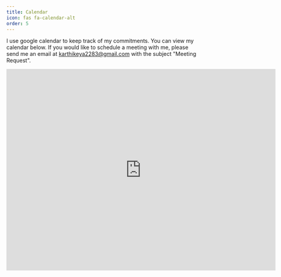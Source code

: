 ```yaml
---
title: Calendar
icon: fas fa-calendar-alt
order: 5
---
```

I use google calendar to keep track of my commitments. You can view my calendar below. If you would like to schedule a meeting with me, please send me an email at [karthikeya2283@gmail.com](mailto:karthikeya2283@gmail.com) with the subject "Meeting Request".
<iframe src="https://calendar.google.com/calendar/embed?src=cs22b026%40smail.iitm.ac.in&ctz=Asia%2FKolkata&mode=WEEK" 
style="border: 0" width="700" height="525" frameborder="0" scrolling="no">
</iframe>
